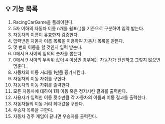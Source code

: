 ## 💡 기능 목록

1. RacingCarGame을 플레이한다.
2. 5자 이하의 자동차 이름 n개를 쉼표(,)를 기준으로 구분하여 입력 받는다. 
3. 자동차의 이름이 유효한지 검증한다. 
4. 입력받은 자동차 이름 목록을 이용하여 자동차 목록을 만든다. 
5. 몇 번의 이동을 할 것인지 입력 받는다. 
6. 0에서 9 사이의 임의의 숫자를 뽑는다. 
7. 0에서 9 사이의 무작위 값이 4 이상인 경우에는 자동차가 전진하고 그렇지 않으면 멈춘다. 
8. 자동차의 이동 거리를 1만큼 증가시킨다. 
9. 자동차의 이동 자취를 구한다. 
10. 자동차의 이동 자취를 출력한다. 
11. 모든 자동차에 대하여 1회 이동 혹은 정지시킨 결과를 출력한다. 
12. 사용자가 입력한 이동 횟수만큼 각 자동차의 이름과 이동 결과를 출력한다. 
13. 자동차들의 이동 거리 최대값을 구한다. 
14. 우승자 목록을 구한다. 
15. 자동차 경주 게임이 끝나면 우승자를 출력한다.
